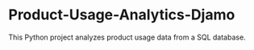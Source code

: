 # Product-Usage-Analytics-Djamo
This Python project analyzes product usage data from a SQL database. 
